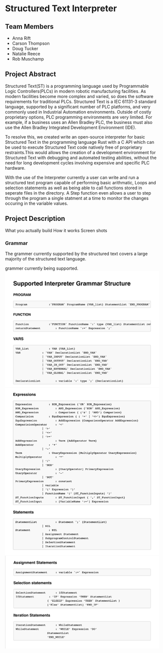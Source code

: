 # Structured Text Interpreter


## Team Members
- Anna Rift
- Carson Thompson
- Doug Tucker
- Natalie Reece
- Rob Muschamp


## Project Abstract

Structured Text(ST) is a programming language used by Programmable Logic Controllers(PLCs) in modern robotic manufacturing facilities. As modern facilities become more complex and varied, so does the software requirements for traditional PLCs. Structured Text is a IEC 61131-3 standard language, supported by a significant number of PLC platforms, and very commonly used in Industrial Automation environments. Outside of costly proprietary options, PLC programming environments are very limited. For example, if a business uses an Allen Bradley PLC, the business must also use the Allen Bradley Integrated Development Environment (IDE).

To resolve this, we created write an open-source interpreter for basic Structured Text in the programming language Rust with a C API which can be used to execute Structured Text code natively free of proprietary restraints.This would allows the creation of a development environment for Structured Text with debugging and automated testing abilities, without the need for long development cycles involving expensive and specific PLC hardware. 

With the use of the Interpreter currently a user can write and run a structured text program capable of performing basic arithmatic, Loops and selection statements as well as being able to call functions stored in seperate files in the directory. A Step function even allows a user to step through the program a single statment at a time to monitor the changes occuring in the variable values.


## Project Description
What you actually build
How it works
Screen shots



### Grammar
The grammer currently supported by the structured text covers a large majority of the structured text language.  

grammer currently being supported. 
<img src="images/Grammar/Grammar1.png" alt="hi" class="inline"/>
<img src="images/Grammar/Grammar2.png" alt="hi" class="inline"/>
<img src="images/Grammar/Grammar3.png" alt="hi" class="inline"/>